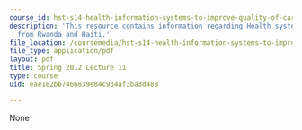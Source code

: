 ```yaml
---
course_id: hst-s14-health-information-systems-to-improve-quality-of-care-in-resource-poor-settings-spring-2012
description: 'This resource contains information regarding Health system design: Lessons
  from Rwanda and Haiti.'
file_location: /coursemedia/hst-s14-health-information-systems-to-improve-quality-of-care-in-resource-poor-settings-spring-2012/eae182bb7466839e84c934af3ba3d488_MITHST_S14S12_lec21_1211.pdf
file_type: application/pdf
layout: pdf
title: Spring 2012 Lecture 11
type: course
uid: eae182bb7466839e84c934af3ba3d488

---
```

None